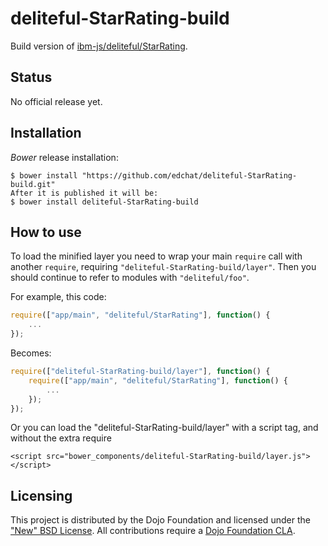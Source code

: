 # deliteful-StarRating-build

Build version of [ibm-js/deliteful/StarRating](https://github.com/ibm-js/deliteful/StarRating).

## Status

No official release yet.

## Installation

_Bower_ release installation:

    $ bower install "https://github.com/edchat/deliteful-StarRating-build.git"
    After it is published it will be:
    $ bower install deliteful-StarRating-build


## How to use

To load the minified layer you need to wrap your main `require` call with another `require`, requiring `"deliteful-StarRating-build/layer"`. Then you should continue to
refer to modules with `"deliteful/foo"`.

For example, this code:
```js
require(["app/main", "deliteful/StarRating"], function() {
	...
});
```
Becomes:
```js
require(["deliteful-StarRating-build/layer"], function() {
	require(["app/main", "deliteful/StarRating"], function() {
		...
	});
});
```

Or you can load the "deliteful-StarRating-build/layer" with a script tag, and without the extra require
```
<script src="bower_components/deliteful-StarRating-build/layer.js"></script>
```

## Licensing

This project is distributed by the Dojo Foundation and licensed under the ["New" BSD License](./LICENSE).
All contributions require a [Dojo Foundation CLA](http://dojofoundation.org/about/claForm).
